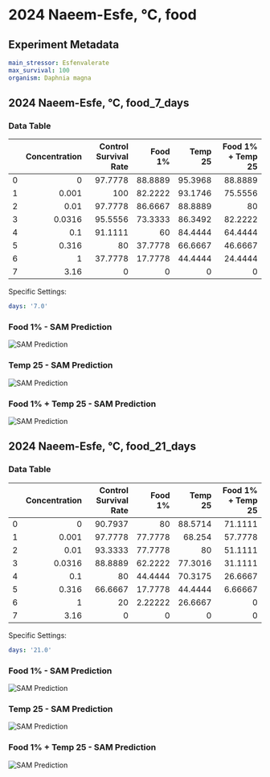 # 2024 Naeem-Esfe, °C, food

## Experiment Metadata

```yaml
main_stressor: Esfenvalerate
max_survival: 100
organism: Daphnia magna

```


## 2024 Naeem-Esfe, °C, food_7_days

### Data Table

|    |   Concentration |   Control Survival Rate |   Food 1% |   Temp 25 |   Food 1% + Temp 25 |
|---:|----------------:|------------------------:|----------:|----------:|--------------------:|
|  0 |          0      |                 97.7778 |   88.8889 |   95.3968 |             88.8889 |
|  1 |          0.001  |                100      |   82.2222 |   93.1746 |             75.5556 |
|  2 |          0.01   |                 97.7778 |   86.6667 |   88.8889 |             80      |
|  3 |          0.0316 |                 95.5556 |   73.3333 |   86.3492 |             82.2222 |
|  4 |          0.1    |                 91.1111 |   60      |   84.4444 |             64.4444 |
|  5 |          0.316  |                 80      |   37.7778 |   66.6667 |             46.6667 |
|  6 |          1      |                 37.7778 |   17.7778 |   44.4444 |             24.4444 |
|  7 |          3.16   |                  0      |    0      |    0      |              0      |

Specific Settings:

```yaml
days: '7.0'
```


### Food 1% - SAM Prediction

![SAM Prediction](../imgs/sam_predictions/2024_Naeem-Esfe,_°C,_food_7_days_Food_1%.png)
### Temp 25 - SAM Prediction

![SAM Prediction](../imgs/sam_predictions/2024_Naeem-Esfe,_°C,_food_7_days_Temp_25.png)
### Food 1% + Temp 25 - SAM Prediction

![SAM Prediction](../imgs/sam_predictions/2024_Naeem-Esfe,_°C,_food_7_days_Food_1%_+_Temp_25.png)


## 2024 Naeem-Esfe, °C, food_21_days

### Data Table

|    |   Concentration |   Control Survival Rate |   Food 1% |   Temp 25 |   Food 1% + Temp 25 |
|---:|----------------:|------------------------:|----------:|----------:|--------------------:|
|  0 |          0      |                 90.7937 |  80       |   88.5714 |            71.1111  |
|  1 |          0.001  |                 97.7778 |  77.7778  |   68.254  |            57.7778  |
|  2 |          0.01   |                 93.3333 |  77.7778  |   80      |            51.1111  |
|  3 |          0.0316 |                 88.8889 |  62.2222  |   77.3016 |            31.1111  |
|  4 |          0.1    |                 80      |  44.4444  |   70.3175 |            26.6667  |
|  5 |          0.316  |                 66.6667 |  17.7778  |   44.4444 |             6.66667 |
|  6 |          1      |                 20      |   2.22222 |   26.6667 |             0       |
|  7 |          3.16   |                  0      |   0       |    0      |             0       |

Specific Settings:

```yaml
days: '21.0'
```


### Food 1% - SAM Prediction

![SAM Prediction](../imgs/sam_predictions/2024_Naeem-Esfe,_°C,_food_21_days_Food_1%.png)
### Temp 25 - SAM Prediction

![SAM Prediction](../imgs/sam_predictions/2024_Naeem-Esfe,_°C,_food_21_days_Temp_25.png)
### Food 1% + Temp 25 - SAM Prediction

![SAM Prediction](../imgs/sam_predictions/2024_Naeem-Esfe,_°C,_food_21_days_Food_1%_+_Temp_25.png)

